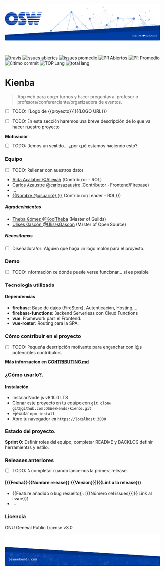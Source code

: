 ![header](.osweekends/img/OSW-project-GitHub-template-header.jpg)


![travis](https://img.shields.io/travis/OSWeekends/kienba.svg)
![issues abiertos](https://img.shields.io/github/issues/OSWeekends/kienba.svg)
![issues promedio](https://img.shields.io/issuestats/i/github/OSWeekends/kienba.svg)
![PR Abiertos](https://img.shields.io/github/issues-pr/OSWeekends/kienba.svg)
![PR Promedio](https://img.shields.io/issuestats/p/github/OSWeekends/kienba.svg)
![último commit](https://img.shields.io/github/last-commit/OSWeekends/kienba/master.svg)
![TOP Lang](https://img.shields.io/github/languages/top/OSWeekends/kienba.svg)
![total lang](https://img.shields.io/github/languages/count/OSWeekends/kienba.svg)

# Kienba

> App web para coger turnos y hacer preguntas al profesor o profesora/conferenciante/organizadora de eventos.

- [ ] TODO: ![Logo de {{proyecto}}]({{LOGO URL}})

- [ ] TODO: En esta sección haremos una breve descripción de lo que va hacer nuestro proyecto

**Motivación**

- [ ] TODO: Demos un sentido... ¿por qué estamos haciendo esto?

### Equipo

- [ ] TODO: Rellenar con nuestros datos
 - [Aida Adalaber @Alienah](//github.com/Alienah) (Contributor - ROL)
 - [Carlos Azaustre @carlosazaustre](//github.com/carlosazaustre) (Contributor - Frontend/Firebase)
 - ...
 - [{{Nombre @usuario}} ](//github.com/carlosazaustre) ({{ Contributor/Leader - ROL}})


##### Agradecimientos

 - [Theba Gómez @KoolTheba](//github.com/KoolTheba) (Master of Guilds)
 - [Ulises Gascón @UlisesGascon](github.com/UlisesGascon) (Master of Open Source)

##### Necesitamos

 - [ ] Diseñadora/or: Alguien que haga un logo molón para el proyecto.

### Demo

- [ ] TODO: Información de dónde puede verse funcionar... si es posible

### Tecnología utilizada

#### Dependencias
- **firebase**: Base de datos (FireStore), Autenticación, Hosting,...
- **firebase-functions**: Backend Serverless con Cloud Functions.
- **vue**: Framework para el Frontend.
- **vue-router**: Routing para la SPA.

### Cómo contribuir en el proyecto
- [ ] TODO: Pequeña descripción motivante para enganchar con l@s potenciales contributors

**Más informacion en [CONTRIBUTING.md](CONTRIBUTING.md)**

### ¿Cómo usarlo?.
#### Instalación

* Instalar Node.js v8.10.0 LTS
* Clonar este proyecto en tu equipo con `git clone git@github.com:OSWeekends/kienba.git`
* Ejecutar `npm install`
* Abre tu navegador en `https://localhost:3000`

### Estado del proyecto.

**Sprint 0**: Definir roles del equipo, completar README y BACKLOG definir herramientas y estilo.

### Releases anteriores

- [ ] TODO: A completar cuando lancemos la primera release.
#### [{{Fecha}} {{Nombre release}} {{Version}}]({{Link a la release}})
- {{Feature añadido o bug resuelto}}. [{{Número del issues}}]({{Link al issue}})
- ...

### Licencia
GNU General Public License v3.0


![footer](.osweekends/img/OSW-project-GitHub-template-footer.jpg)
